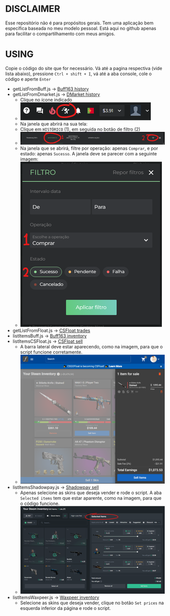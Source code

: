 # DISCLAIMER

Esse repositório não é para propósitos gerais. Tem uma aplicação bem específica baseada no meu modelo pessoal. Está aqui no github apenas para facilitar o compartilhamento com meus amigos.

# USING

Copie o código do site que for necessário.
Vá até a pagina respectiva (vide lista abaixo), pressione `Ctrl + shift + I`, vá até a aba console, cole o código e aperte `Enter`
- getListFromBuff.js -> [Buff163 history](https://buff.163.com/market/buy_order/history?game=csgo&state=success)
- getListFromDmarket.js -> [DMarket history](https://dmarket.com/pt/ingame-items/item-list/csgo-skins?exchangeTab=myItems)
  - Clique no ícone indicado
  - ![ícone de boneco carregando caixa nas costas](./assets/profile_options.png)
  - Na janela que abrirá na sua tela:
  - Clique em `HISTÓRICO` (1), em seguida no botão de filtro (2)
  - ![](./assets/dmarket_history.png)
  - Na janela que se abrirá, filtre por operação: apenas `Comprar`, e por estado: apenas `Sucesso`. A janela deve se parecer com a seguinte imagem:
  - ![](./assets/dmarket_filtro.png)
- getListFromFloat.js -> [CSFloat trades](https://csfloat.com/profile/trades)
- listItemsBuff.js -> [Buff163 inventory](https://buff.163.com/market/steam_inventory?game=csgo#page_num=1&page_size=50&search=&state=cansell)
- listItemsCSFloat.js -> [CSFloat sell](https://csfloat.com/sell)
  - A barra lateral deve estar aparecendo, como na imagem, para que o script funcione corretamente.
  - ![Barra lateral](./assets/float_barra_lateral.png)
- listItemsShadowpay.js -> [Shadowpay sell](https://shadowpay.com/en/sell)
  - Apenas selecione as skins que deseja vender e rode o script. A aba `Selected items` tem que estar aparente, como na imagem, para que o código funcione.
  - ![Aba Selected items](./assets/shadowpay_selected_items.png)
- listItemsWaxpeer.js -> [Waxpeer inventory](https://waxpeer.com/manage/inventory)
  - Selecione as skins que deseja vender, clique no botão `Set prices` na esquerda inferior da página e rode o script.